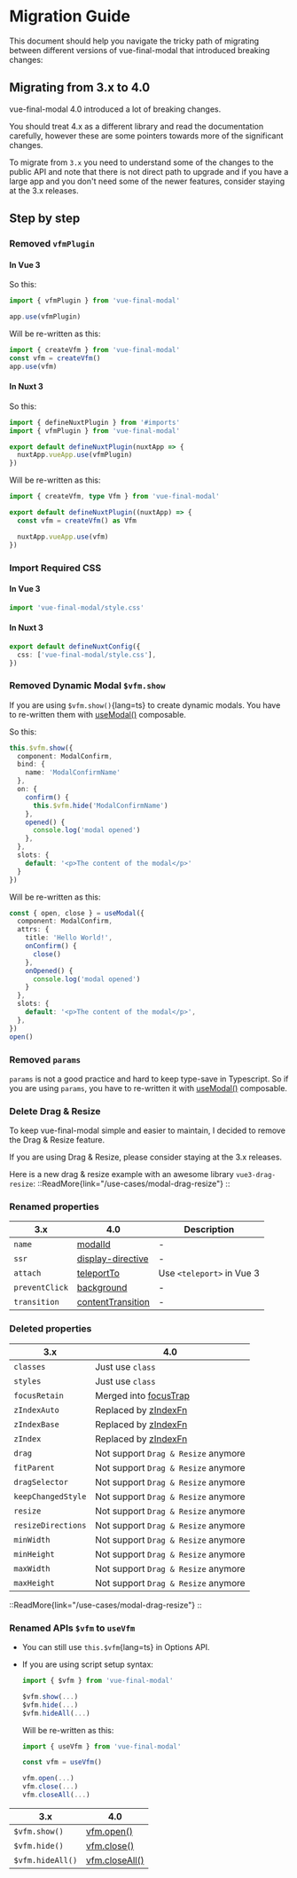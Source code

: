 # Migration Guide

This document should help you navigate the tricky path of migrating between different versions of vue-final-modal that introduced breaking changes:

## Migrating from 3.x to 4.0

vue-final-modal 4.0 introduced a lot of breaking changes.

You should treat 4.x as a different library and read the documentation carefully, however these are some pointers towards more of the significant changes.

To migrate from `3.x` you need to understand some of the changes to the public API and note that there is not direct path to upgrade and if you have a large app and you don't need some of the newer features, consider staying at the 3.x releases.

## Step by step

### Removed `vfmPlugin`

#### In Vue 3

So this:

```ts [main.ts]
import { vfmPlugin } from 'vue-final-modal'

app.use(vfmPlugin)
```

Will be re-written as this:

```ts [main.ts]
import { createVfm } from 'vue-final-modal'
const vfm = createVfm()
app.use(vfm)
```

#### In Nuxt 3

So this:

```ts [./plugins/vue-final-modal.ts]
import { defineNuxtPlugin } from '#imports'
import { vfmPlugin } from 'vue-final-modal'

export default defineNuxtPlugin(nuxtApp => {
  nuxtApp.vueApp.use(vfmPlugin)
})
```

Will be re-written as this:

```ts [./plugins/vue-final-modal.ts]
import { createVfm, type Vfm } from 'vue-final-modal'

export default defineNuxtPlugin((nuxtApp) => {
  const vfm = createVfm() as Vfm

  nuxtApp.vueApp.use(vfm)
})
```

### Import Required CSS

#### In Vue 3

```ts [main.ts]
import 'vue-final-modal/style.css'
```

#### In Nuxt 3

```ts [./nuxt.config.ts]
export default defineNuxtConfig({
  css: ['vue-final-modal/style.css'],
})
```

### Removed Dynamic Modal `$vfm.show`

If you are using `$vfm.show()`{lang=ts} to create dynamic modals. You have to re-written them with [useModal()](/api/composables/use-modal) composable.

So this:

```ts
this.$vfm.show({
  component: ModalConfirm,
  bind: {
    name: 'ModalConfirmName'
  },
  on: {
    confirm() {
      this.$vfm.hide('ModalConfirmName')
    },
    opened() {
      console.log('modal opened')
    },
  },
  slots: {
    default: '<p>The content of the modal</p>'
  }
})
```

Will be re-written as this:

```ts
const { open, close } = useModal({
  component: ModalConfirm,
  attrs: {
    title: 'Hello World!',
    onConfirm() {
      close()
    },
    onOpened() {
      console.log('modal opened')
    }
  },
  slots: {
    default: '<p>The content of the modal</p>',
  },
})
open()
```

### Removed `params`

`params` is not a good practice and hard to keep type-save in Typescript.
So if you are using `params`, you have to re-written it with [useModal()](/api/composables/use-modal) composable.

### Delete Drag & Resize

To keep vue-final-modal simple and easier to maintain, I decided to remove the Drag & Resize feature.

If you are using Drag & Resize, please consider staying at the 3.x releases.

Here is a new drag & resize example with an awesome library `vue3-drag-resize`:
::ReadMore{link="/use-cases/modal-drag-resize"}
::

### Renamed properties

| 3.x            | 4.0                                                                    | Description               |
| -------------- | ---------------------------------------------------------------------- | ------------------------- |
| `name`         | [modalId](/api/components/vue-final-modal#modalid)                     | -                         |
| `ssr`          | [display-directive](/api/components/vue-final-modal#displaydirective)  | -                         |
| `attach`       | [teleportTo](/api/components/vue-final-modal#teleportto)               | Use `<teleport>` in Vue 3 |
| `preventClick` | [background](/api/components/vue-final-modal#background)               | -                         |
| `transition`   | [contentTransition](/api/components/vue-final-modal#contenttransition) | -                         |

### Deleted properties

| 3.x                | 4.0                                                                |
| ------------------ | ------------------------------------------------------------------ |
| `classes`          | Just use `class`                                                   |
| `styles`           | Just use `class`                                                   |
| `focusRetain`      | Merged into [focusTrap](/api/components/vue-final-modal#focustrap) |
| `zIndexAuto`       | Replaced by [zIndexFn](/api/components/vue-final-modal#zindexfn)   |
| `zIndexBase`       | Replaced by [zIndexFn](/api/components/vue-final-modal#zindexfn)   |
| `zIndex`           | Replaced by [zIndexFn](/api/components/vue-final-modal#zindexfn)   |
| `drag`             | Not support `Drag & Resize` anymore                                |
| `fitParent`        | Not support `Drag & Resize` anymore                                |
| `dragSelector`     | Not support `Drag & Resize` anymore                                |
| `keepChangedStyle` | Not support `Drag & Resize` anymore                                |
| `resize`           | Not support `Drag & Resize` anymore                                |
| `resizeDirections` | Not support `Drag & Resize` anymore                                |
| `minWidth`         | Not support `Drag & Resize` anymore                                |
| `minHeight`        | Not support `Drag & Resize` anymore                                |
| `maxWidth`         | Not support `Drag & Resize` anymore                                |
| `maxHeight`        | Not support `Drag & Resize` anymore                                |

::ReadMore{link="/use-cases/modal-drag-resize"}
::

### Renamed APIs `$vfm` to `useVfm`

- You can still use `this.$vfm`{lang=ts} in Options API.
- If you are using script setup syntax:
  ```ts
  import { $vfm } from 'vue-final-modal'

  $vfm.show(...)
  $vfm.hide(...)
  $vfm.hideAll(...)
  ```

  Will be re-written as this:

  ```ts
  import { useVfm } from 'vue-final-modal'

  const vfm = useVfm()

  vfm.open(...)
  vfm.close(...)
  vfm.closeAll(...)
  ```

| 3.x              | 4.0                                                                                                                        |
| ---------------- | -------------------------------------------------------------------------------------------------------------------------- |
| `$vfm.show()`    | [vfm.open()](/api/composables/use-vfm#functions)           |
| `$vfm.hide()`    | [vfm.close()](/api/composables/use-vfm#functions) |
| `$vfm.hideAll()` | [vfm.closeAll()](/api/composables/use-vfm#functions)    |